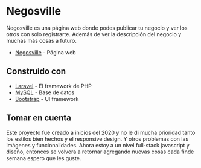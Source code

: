 # Negosville

Negosville es una página web donde podes publicar tu negocio y ver los otros con solo registrarte. Además de ver la descripción del negocio y muchas más cosas a futuro. 

* [Negosville](http://negosville.herokuapp.com/) - Página web

## Construido con

* [Laravel](https://laravel.com/docs/7.x) - El framework de PHP
* [MySQL](https://dev.mysql.com/doc/) - Base de datos
* [Bootstrap](https://getbootstrap.com/docs/4.5/getting-started/introduction/) - UI framework

## Tomar en cuenta

Este proyecto fue creado a inicios del 2020 y no le di mucha prioridad tanto los estilos bien hechos y el responsive design. Y otros problemas con las imágenes y funcionalidades. Ahora estoy a un nivel full-stack javascript y diseño, entonces se volvera a retornar agregando nuevas cosas cada finde semana espero que les guste.

